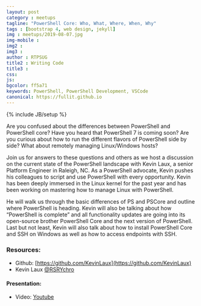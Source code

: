 ```yaml
---
layout: post
category : meetups
tagline: "PowerShell Core: Who, What, Where, When, Why"
tags : [bootstrap 4, web design, jekyll]
img : meetups/2019-08-07.jpg
img-mobile : 
img2 : 
img3 : 
author : RTPSUG
title2 : Writing Code
title3 : 
css: 
js: 
bgcolor: ff5a71
keywords: PowerShell, PowerShell Development, VSCode
canonical: https://fullit.github.io
---
```

{% include JB/setup %}

Are you confused about the differences between PowerShell and PowerShell core? Have you heard that PowerShell 7 is coming soon? Are you curious about how to run the different flavors of PowerShell side by side? What about remotely managing Linux/Windows hosts?

<!--more-->

Join us for answers to these questions and others as we host a discussion on the current state of the PowerShell landscape with Kevin Laux, a senior Platform Engineer in Raleigh, NC. As a PowerShell advocate, Kevin pushes his colleagues to script and use PowerShell with every opportunity. Kevin has been deeply immersed in the Linux kernel for the past year and has been working on mastering how to manage Linux with PowerShell.

He will walk us through the basic differences of PS and PSCore and outline where PowerShell is heading. Kevin will also be talking about how “PowerShell is complete” and all functionality updates are going into its open-source brother PowerShell Core and the next version of PowerShell. Last but not least, Kevin will also talk about how to install PowerShell Core and SSH on Windows as well as how to access endpoints with SSH.

### Resources:
- Github: [https://github.com/KevinLaux](https://github.com/KevinLaux)
- Kevin Laux [@RSRYchro](https://twitter.com/rsrychro)

#### Presentation:
- Video: [Youtube](https://youtu.be/0ZoC0BtgNNw)
